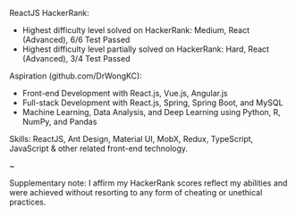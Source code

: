 ReactJS HackerRank:
- Highest difficulty level solved on HackerRank: Medium, React (Advanced), 6/6 Test Passed
- Highest difficulty level partially solved on HackerRank: Hard, React (Advanced), 3/4 Test Passed

Aspiration (github.com/DrWongKC):
- Front-end Development with React.js, Vue.js, Angular.js
- Full-stack Development with React.js, Spring, Spring Boot, and MySQL
- Machine Learning, Data Analysis, and Deep Learning using Python, R, NumPy, and Pandas

Skills: ReactJS, Ant Design, Material UI, MobX, Redux, TypeScript, JavaScript & other related front-end technology.

~

Supplementary note: I affirm my HackerRank scores reflect my abilities and were achieved without resorting to any form of cheating or unethical practices.
